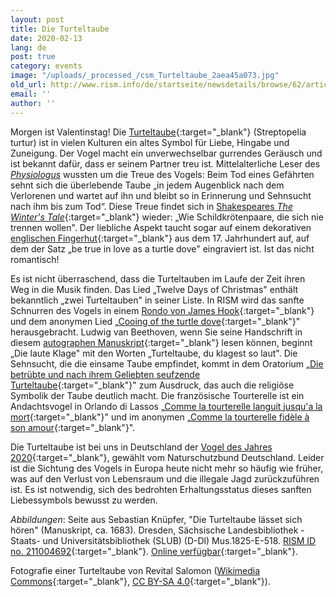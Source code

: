 ```yaml
---
layout: post
title: Die Turteltaube
date: 2020-02-13
lang: de
post: true
category: events
image: "/uploads/_processed_/csm_Turteltaube_2aea45a073.jpg"
old_url: http://www.rism.info/de/startseite/newsdetails/browse/62/article/64/lovey-dovey.html
email: ''
author: ''
---
```



Morgen ist Valentinstag! Die [Turteltaube](https://ebird.org/species/eutdov){:target="_blank"} (Streptopelia turtur) ist in vielen Kulturen ein altes Symbol für Liebe, Hingabe und Zuneigung. Der Vogel macht ein unverwechselbar gurrendes Geräusch und ist bekannt dafür, dass er seinem Partner treu ist. Mittelalterliche Leser des [_Physiologus_](https://books.google.de/books?id=iBSDddO-9PoC&lpg=PA416&dq=turtle%2520dove&hl=de&pg=PA416#v=onepage&q&f=false) wussten um die Treue des Vogels: Beim Tod eines Gefährten sehnt sich die überlebende Taube „in jedem Augenblick nach dem Verlorenen und wartet auf ihn und bleibt so in Erinnerung und Sehnsucht nach ihm bis zum Tod“. Diese Treue findet sich in [Shakespeares _The Winter's Tale_](https://www.operationturtledove.org/turtle-doves/turtle-doves-in-culture/){:target="_blank"} wieder: „Wie Schildkrötenpaare, die sich nie trennen wollen". Der liebliche Aspekt taucht sogar auf einem dekorativen [englischen Fingerhut](https://www.shakespeare.org.uk/explore-shakespeare/blogs/shakespeare-100-objects-thimble/){:target="_blank"} aus dem 17. Jahrhundert auf, auf dem der Satz „be true in love as a turtle dove" eingraviert ist. Ist das nicht romantisch!

Es ist nicht überraschend, dass die Turteltauben im Laufe der Zeit ihren Weg in die Musik finden. Das Lied „Twelve Days of Christmas" enthält bekanntlich „zwei Turteltauben" in seiner Liste. In RISM wird das sanfte Schnurren des Vogels in einem [Rondo von James Hook](https://opac.rism.info/search?id=990031234&View=rism){:target="_blank"} und dem anonymen Lied „[Cooing of the turtle dove](https://opac.rism.info/search?id=800070848&View=rism){:target="_blank"}" herausgebracht. Ludwig van Beethoven, wenn Sie seine Handschrift in diesem [autographen Manuskript](https://opac.rism.info/search?id=464000291&View=rism){:target="_blank"} lesen können, beginnt „Die laute Klage" mit den Worten „Turteltaube, du klagest so laut". Die Sehnsucht, die die einsame Taube empfindet, kommt in dem Oratorium „[Die betrübte und nach ihrem Geliebten seufzende Turteltaube](https://opac.rism.info/search?id=455020636&View=rism){:target="_blank"}" zum Ausdruck, das auch die religiöse Symbolik der Taube deutlich macht. Die französische Tourterelle ist ein Andachtsvogel in Orlando di Lassos „[Comme la tourterelle languit jusqu'a la mort](https://opac.rism.info/search?View=rism&q=lasso+comme+tourterelle){:target="_blank"}" und im anonymen „[Comme la tourterelle fidèle à son amour](https://opac.rism.info/search?id=400187746&View=rism){:target="_blank"}".

Die Turteltaube ist bei uns in Deutschland der [Vogel des Jahres 2020](https://www.nabu.de/tiere-und-pflanzen/aktionen-und-projekte/vogel-des-jahres/turteltaube/index.html){:target="_blank"}, gewählt vom Naturschutzbund Deutschland. Leider ist die Sichtung des Vogels in Europa heute nicht mehr so häufig wie früher, was auf den Verlust von Lebensraum und die illegale Jagd zurückzuführen ist. Es ist notwendig, sich des bedrohten Erhaltungsstatus dieses sanften Liebessymbols bewusst zu werden.


_Abbildungen_: Seite aus Sebastian Knüpfer, "Die Turteltaube lässet sich hören" (Manuskript, ca. 1683). Dresden, Sächsische Landesbibliothek - Staats- und Universitätsbibliothek (SLUB) (D-Dl) Mus.1825-E-518. [RISM ID no. 211004692](https://opac.rism.info/search?id=211004692&View=rism){:target="_blank"}. [Online verfügbar](https://sachsen.digital/werkansicht/dlf/87610/1/){:target="_blank"}.

Fotografie einer Turteltaube von Revital Salomon ([Wikimedia Commons](https://commons.wikimedia.org/wiki/File:European_turtle_dove.JPG){:target="_blank"}, [CC BY-SA 4.0](https://creativecommons.org/licenses/by-sa/4.0/deed.en){:target="_blank"}).

<script type="text/javascript">var switchTo5x=true;</script><script type="text/javascript" src="http://w.sharethis.com/button/buttons.js"></script><script type="text/javascript">stLight.options({publisher: "9b601438-1ce1-49d8-bfd7-9cff5df54c17", doNotHash: false, doNotCopy: false, hashAddressBar: false});</script>


